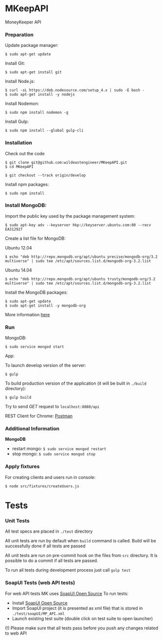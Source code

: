 # MKeepAPI
MoneyKeeper API

### Preparation
Update package manager:
```
$ sudo apt-get update
```
Install Git:
```
$ sudo apt-get install git
```
Install Node.js:
```
$ curl -sL https://deb.nodesource.com/setup_4.x | sudo -E bash -
$ sudo apt-get install -y nodejs
```
Install Nodemon:
```
$ sudo npm install nodemon -g
```
Install Gulp:
```
$ sudo npm install --global gulp-cli
```

### Installation
Check out the code
```
$ git clone git@github.com:wildeastengineer/MKeepAPI.git
$ cd MKeepAPI
```
```
$ git checkout --track origin/develop
```

Install npm packages:
```
$ sudo npm install
```

### Install MongoDB:
Import the public key used by the package management system:
```
$ sudo apt-key adv --keyserver hkp://keyserver.ubuntu.com:80 --recv EA312927
```
Create a list file for MongoDB:

Ubuntu 12.04
```
$ echo "deb http://repo.mongodb.org/apt/ubuntu precise/mongodb-org/3.2 multiverse" | sudo tee /etc/apt/sources.list.d/mongodb-org-3.2.list
```
Ubuntu 14.04
```
$ echo "deb http://repo.mongodb.org/apt/ubuntu trusty/mongodb-org/3.2 multiverse" | sudo tee /etc/apt/sources.list.d/mongodb-org-3.2.list
```
Install the MongoDB packages:
```
$ sudo apt-get update
$ sudo apt-get install -y mongodb-org
```
More information [here](https://docs.mongodb.org/manual/tutorial/install-mongodb-on-ubuntu/)

### Run
MongoDB:
```
$ sudo service mongod start
```
App:

To launch develop version of the server:

```
$ gulp
```

To build production version of the application (it will be built in `./build` directory):

```
$ gulp build
```

Try to send *GET* request to `localhost:8080/api`

REST Client for Chrome: [Postman](https://chrome.google.com/webstore/detail/postman-rest-client-short/mkhojklkhkdaghjjfdnphfphiaiohkef)

### Additional Information
**MongoDB**

- restart mongo: `$ sudo service mongod restart`
- stop mongo: `$ sudo service mongod stop`

### Apply fixtures

For creating clients and users run in console:

```
$ node src/fixtures/createUsers.js
```

# Tests

### Unit Tests

All test specs are placed in `./test` directory

All unit tests are run by default when `build` command is called. 
Build will be successfully done if all tests are passed

All unit tests are run on pre-commit hook on the files from `src` directory.
It is possible to do a commit if all tests are passed.

To run all tests during development process just call `gulp test`

### SoapUI Tests (web API tests)

For web API tests MK uses [SoapUI Open Source](https://www.soapui.org/open-source.html)
To run tests:

- Install [SoapUI Open Source](https://www.soapui.org/getting-started/installing-soapui.html)
- Import SoapUI project (it is presented as xml file) that is stored in `./test/soapUI/MP_API.xml`
- Launch existing test suite (double click on test suite to open launcher)

(!) Please make sure that all tests pass before you push any changes related to web API
